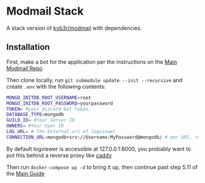 # Modmail Stack

A stack version of [kyb3r/modmail](https://github.com/kyb3r/modmail/) with dependencies.

## Installation

First, make a bot for the application per the instructions on the [Main Modmail Repo](https://github.com/kyb3r/modmail/wiki/Installation)

Then clone locally, run `git submodule update --init --recursive` and create `.env` with the following contents:

```bash
MONGO_INITDB_ROOT_USERNAME=root
MONGO_INITDB_ROOT_PASSWORD=yourpassword
TOKEN= #your discord bot token
DATABASE_TYPE=mongodb
GUILD_ID= #Your Server ID
OWNERS= #Your User ID
LOG_URL= # The External url of logviewer
CONNECTION_URL=mongodb+srv://Username:MyPassword@mongodb/ # per URI, replace username and mypassword with connection details to the db. Can also replace with an external db
```

By default logviewer is accessible at 127.0.0.1:8000, you probably want to put this behind a reverse proxy like [caddy](https://registry.hub.docker.com/_/caddy)


Then run `docker-compose up -d` to bring it up, then continue past step 5.11 of the [Main Guide](https://github.com/kyb3r/modmail/wiki/Installation-(cont.)#6-modmail)
